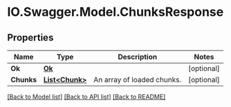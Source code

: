 # IO.Swagger.Model.ChunksResponse
## Properties

Name | Type | Description | Notes
------------ | ------------- | ------------- | -------------
**Ok** | [**Ok**](Ok.md) |  | [optional] 
**Chunks** | [**List&lt;Chunk&gt;**](Chunk.md) | An array of loaded chunks. | [optional] 

[[Back to Model list]](../README.md#documentation-for-models) [[Back to API list]](../README.md#documentation-for-api-endpoints) [[Back to README]](../README.md)

